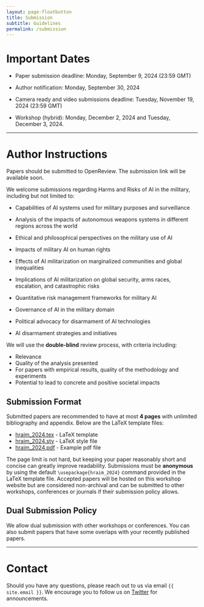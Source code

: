 ```yaml
---
layout: page-floatbutton
title: Submission
subtitle: Guidelines
permalink: /submission
---
```

# Important Dates
<!-- add Update dates -->
- Paper submission deadline: Monday, September 9, 2024 (23:59 GMT)

- Author notification: Monday, September 30, 2024

- Camera ready and video submissions deadline: Tuesday, November 19, 2024 (23:59 GMT)

- Workshop (hybrid): Monday, December 2, 2024 and Tuesday, December 3, 2024.

---

# Author Instructions
Papers should be submitted to OpenReview. The submission link will be available soon.

<!-- add instrcutions -->
<!-- Please use the -->
We welcome submissions regarding Harms and Risks of AI in the military, including but not limited to:

- Capabilities of AI systems used for military purposes and surveillance

- Analysis of the impacts of autonomous weapons systems in different regions across the world

- Ethical and philosophical perspectives on the military use of AI

- Impacts of military AI on human rights

- Effects of AI militarization on marginalized communities and global inequalities

- Implications of AI militarization on global security, arms races, escalation, and catastrophic risks

- Quantitative risk management frameworks for military AI

- Governance of AI in the military domain

- Political advocacy for disarmament of AI technologies

- AI disarmament strategies and initiatives

We will use the **double-blind** review process, with criteria including:
- Relevance
- Quality of the analysis presented
- For papers with empirical results, quality of the methodology and experiments
- Potential to lead to concrete and positive societal impacts

<!-- Authors of accepted papers are invited to present their work in the form of a poster during the workshop days or to submit a pre-recorded video -->

## Submission Format
Submitted papers are recommended to have at most **4 pages** with unlimited bibliography and appendix. Below are the LaTeX template files:

- <a href="https://www.harms-risks-ai-military.org/assets/author_templates/hraim_2024.tex">hraim_2024.tex</a> - LaTeX template
- <a href="https://www.harms-risks-ai-military.org/assets/author_templates/hraim_2024.sty">hraim_2024.sty</a> - LaTeX style file
- <a href="https://www.harms-risks-ai-military.org/assets/author_templates/hraim_2024.pdf">hraim_2024.pdf</a> - Example pdf file

The page limit is not hard, but keeping your paper reasonably short and concise can greatly improve readability. Submissions must be **anonymous** by using the default `\usepackage{hraim_2024}` command provided in the LaTeX template file. Accepted papers will be hosted on this workshop website but are considered non-archival and can be submitted to other workshops, conferences or journals if their submission policy allows.  

## Dual Submission Policy
We allow dual submission with other workshops or conferences. You can also submit papers that have some overlaps with your recently published papers.

---

# Contact
Should you have any questions, please reach out to us via email `{{ site.email }}`. We encourage you to follow us on [Twitter](https://twitter.com/harmsrisksaimilitary) for announcements.

